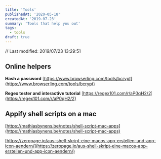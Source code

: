 ```yaml
---
title: 'Tools'
publishedAt: '2020-05-18'
createdAt: '2019-07-23'
summary: 'Tools that help you out'
tags:
  - tools
draft: true
---
```


// Last modified: 2019/07/23 13:29:51

## Online helpers

**Hash a password**
[https://www.browserling.com/tools/bcrypt](https://www.browserling.com/tools/bcrypt)

**Regex tester and interactive tutorial**
[https://regex101.com/r/aP0qH2/2](https://regex101.com/r/aP0qH2/2)

## Appify shell scripts on a mac

[https://mathiasbynens.be/notes/shell-script-mac-apps](https://mathiasbynens.be/notes/shell-script-mac-apps)

[https://zeropage.io/aus-shell-skript-eine-macos-app-erstellen-und-app-icon-aendern/](https://zeropage.io/aus-shell-skript-eine-macos-app-erstellen-und-app-icon-aendern/)
